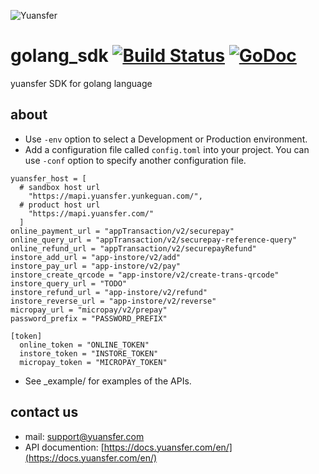 
![Yuansfer](http://oss.yuansfer.com/log_20190410.png?x-oss-process=image/resize,l_300)

# golang_sdk [![Build Status](https://travis-ci.org/yuansfer/golang_sdk.svg?branch=master)](https://travis-ci.org/yuansfer/golang_sdk) [![GoDoc](https://godoc.org/github.com/yuansfer/golang_sdk?status.svg)](https://godoc.org/github.com/yuansfer/golang_sdk)
yuansfer SDK for golang language

## about
- Use `-env` option to select a Development or Production environment.
- Add a configuration file called `config.toml` into your project. You can use `-conf` option to specify another configuration file.

```
yuansfer_host = [
  # sandbox host url
    "https://mapi.yuansfer.yunkeguan.com/",
  # product host url
    "https://mapi.yuansfer.com/"
  ]
online_payment_url = "appTransaction/v2/securepay"
online_query_url = "appTransaction/v2/securepay-reference-query"
online_refund_url = "appTransaction/v2/securepayRefund"
instore_add_url = "app-instore/v2/add"
instore_pay_url = "app-instore/v2/pay"
instore_create_qrcode = "app-instore/v2/create-trans-qrcode"
instore_query_url = "TODO"
instore_refund_url = "app-instore/v2/refund"
instore_reverse_url = "app-instore/v2/reverse"
micropay_url = "micropay/v2/prepay"
password_prefix = "PASSWORD_PREFIX"

[token]
  online_token = "ONLINE_TOKEN"
  instore_token = "INSTORE_TOKEN"
  micropay_token = "MICROPAY_TOKEN"
```

- See _example/ for examples of the APIs.

## contact us
- mail: support@yuansfer.com
- API documention: [https://docs.yuansfer.com/en/](https://docs.yuansfer.com/en/)
